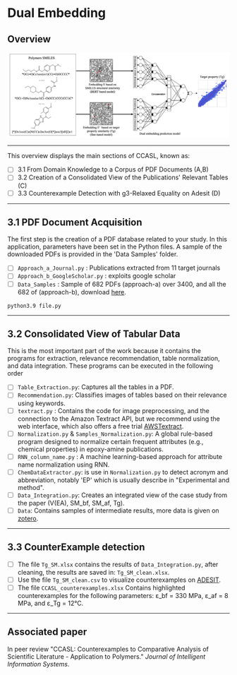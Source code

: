 # Dual Embedding



## Overview


![image](./graphical_abstract.png)
***

This overview displays the main sections of CCASL, known as:
- [ ] 3.1 From Domain Knowledge to a Corpus of PDF Documents (A,B)
- [ ] 3.2 Creation of a Consolidated View of the Publications' Relevant Tables (C)
- [ ] 3.3 Counterexample Detection with g3-Relaxed Equality on Adesit (D)
***

## 3.1 PDF Document Acquisition

The first step is the creation of a PDF database related to your study. 
In this application, parameters have been set in the Python files. 
A sample of the downloaded PDFs is provided in the 'Data Samples' folder.
- [ ] `Approach_a_Journal.py` : Publications extracted from 11 target journals
- [ ] `Approach_b_GoogleScholar.py` : exploits google scholar
- [ ] `Data_Samples` : Sample of 682 PDFs (approach-a) over 3400, and all the 682 of (approach-b), download [here](https://zenodo.org/records/15115892).
```
python3.9 file.py
```
***

## 3.2 Consolidated View of Tabular Data

This is the most important part of the work because it contains the programs for extraction, relevance recommendation, table normalization, and data integration. 
These programs can be executed in the following order
- [ ] `Table_Extraction.py`: Captures all the tables in a PDF.
- [ ] `Recommendation.py`: Classifies images of tables based on their relevance using keywords.
- [ ] `textract.py` : Contains the code for image preprocessing, and the connection to the Amazon Textract API, but we recommend using the web interface, which also offers a free trial [AWSTextract](https://aws.amazon.com/fr/textract/).
- [ ] `Normalization.py` & `Samples_Normalization.py`: A global rule-based program designed to normalize certain frequent attributes (e.g., chemical properties) in epoxy-amine publications.
- [ ]  `RNN_column_name.py` : A machine learning-based approach for attribute name normalization using RNN.
- [ ] `ChemDataExtractor.py`: is use in `Normalization.py` to detect acronym and abbreviation, notably 'EP' which is usually describe in "Experimental and method".
- [ ] `Data_Integration.py`: Creates an integrated view of the case study from the paper (V(EA), SM_bf, SM_af, Tg).
- [ ] `Data`: Contains samples of intermediate results, more data is given on [zotero](https://zenodo.org/records/15115892).
***

## 3.3 CounterExample detection

- [ ] The file `Tg_SM.xlsx` contains the results of `Data_Integration.py`, after cleaning, the results are saved in: `Tg_SM_clean.xlsx`.
- [ ] Use the file `Tg_SM_clean.csv` to visualize counterexamples on [ADESIT](https://adesit.liris.cnrs.fr/).
- [ ] The file `CCASL_counterexamples.xlsx` Contains highlighted counterexamples for the following parameters: ε_bf = 330 MPa, ε_af = 8 MPa, and ε_Tg = 12°C.

***

## Associated paper
In peer review "CCASL: Counterexamples to Comparative Analysis of Scientific Literature - Application to Polymers." *Journal of Intelligent Information Systems*.
